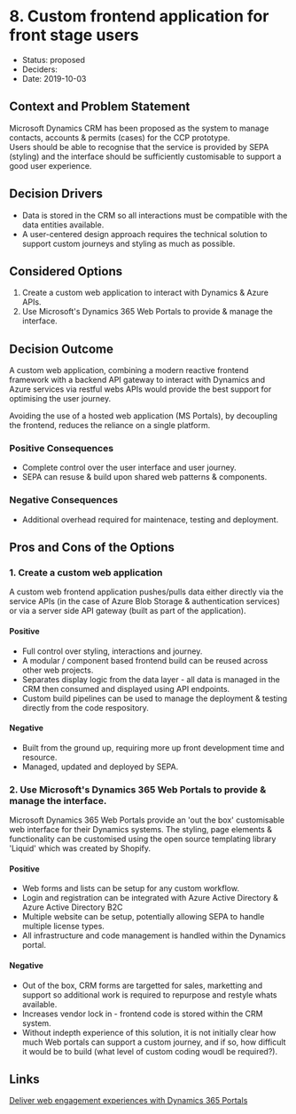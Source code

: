 # 8. Custom frontend application for front stage users

* Status: proposed
* Deciders: 
* Date: 2019-10-03

## Context and Problem Statement

Microsoft Dynamics CRM has been proposed as the system to manage contacts, accounts & permits (cases) for the CCP prototype.  
Users should be able to recognise that the service is provided by SEPA (styling) and the interface should be sufficiently customisable
to support a good user experience.

## Decision Drivers

* Data is stored in the CRM so all interactions must be compatible with the data entities available.
* A user-centered design approach requires the technical solution to support custom journeys and styling as much as possible.

## Considered Options

1. Create a custom web application to interact with Dynamics & Azure APIs.
2. Use Microsoft's Dynamics 365 Web Portals to provide & manage the interface.

## Decision Outcome

A custom web application, combining a modern reactive frontend framework with a backend API gateway to interact with Dynamics and Azure services via restful webs APIs
would provide the best support for optimising the user journey.

Avoiding the use of a hosted web application (MS Portals), by decoupling the frontend, reduces the reliance on a single platform.

### Positive Consequences

* Complete control over the user interface and user journey.
* SEPA can resuse & build upon shared web patterns & components.

### Negative Consequences

* Additional overhead required for maintenace, testing and deployment.

## Pros and Cons of the Options

### 1. Create a custom web application 

A custom web frontend application pushes/pulls data either directly via the service APIs (in the case of Azure Blob Storage & authentication services) or via a server side API gateway (built as part of the application).

#### Positive
* Full control over styling, interactions and journey.
* A modular / component based frontend build can be reused across other web projects.
* Separates display logic from the data layer - all data is managed in the CRM then consumed and displayed using API endpoints.
* Custom build pipelines can be used to manage the deployment & testing directly from the code respository.

#### Negative
* Built from the ground up, requiring more up front development time and resource.
* Managed, updated and deployed by SEPA.

### 2. Use Microsoft's Dynamics 365 Web Portals to provide & manage the interface.

Microsoft Dynamics 365 Web Portals provide an 'out the box' customisable web interface for their Dynamics systems.  The
styling, page elements & functionality can be customised using the open source templating library 'Liquid' which was created by Shopify.

#### Positive
* Web forms and lists can be setup for any custom workflow.
* Login and registration can be integrated with Azure Active Directory & Azure Active Directory B2C
* Multiple website can be setup, potentially allowing SEPA to handle multiple license types.
* All infrastructure and code management is handled within the Dynamics portal.

#### Negative
* Out of the box, CRM forms are targetted for sales, marketting and support so additional work is required to repurpose and restyle whats available.
* Increases vendor lock in - frontend code is stored within the CRM system.
* Without indepth experience of this solution, it is not initially clear how much Web portals can support a custom journey, and if so, how difficult it would be to build (what level of custom coding woudl be required?).

## Links 
[Deliver web engagement experiences with Dynamics 365 Portals](https://docs.microsoft.com/en-us/dynamics365/portals/administer-manage-portal-dynamics-365)
